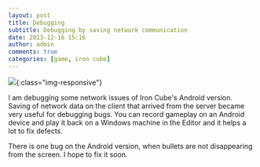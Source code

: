 ```yaml
---
layout: post
title: Debugging
subtitle: Debugging by saving network communication
date: 2013-12-16 15:16
author: admin
comments: true
categories: [game, iron cube]
---
```


![](/blog/images/uploads/2013/12/ironcube_editor.jpg){:class="img-responsive"}

I am debugging some network issues of Iron Cube's Android version. Saving of network data on the client that arrived from the server became very useful for debugging bugs. You can record gameplay on an Android device and play it back on a Windows machine in the Editor and it helps a lot to fix defects.

There is one bug on the Android version, when bullets are not disappearing from the screen. I hope to fix it soon.


